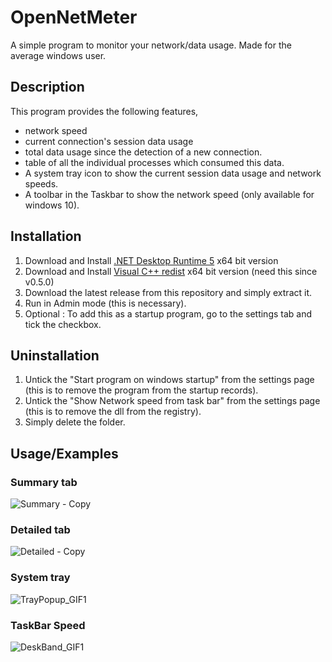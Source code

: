 
# OpenNetMeter

A simple program to monitor your network/data usage. Made for the average windows user.

## Description

This program provides the following features,

- network speed
- current connection's session data usage 
- total data usage since the detection of a new connection.
- table of all the individual processes which consumed this data.
- A system tray icon to show the current session data usage and network speeds.
- A toolbar in the Taskbar to show the network speed (only available for windows 10). 

## Installation

1. Download and Install [.NET Desktop Runtime 5](https://dotnet.microsoft.com/en-us/download/dotnet/5.0) x64 bit version
2. Download and Install [Visual C++ redist](https://docs.microsoft.com/en-us/cpp/windows/latest-supported-vc-redist?view=msvc-170) x64 bit version (need this since v0.5.0)
3. Download the latest release from this repository and simply extract it.
4. Run in Admin mode (this is necessary).
5. Optional : To add this as a startup program, go to the settings tab and tick the checkbox.

## Uninstallation

1. Untick the "Start program on windows startup" from the settings page (this is to remove the program from the startup records).
2. Untick the "Show Network speed from task bar" from the settings page  (this is to remove the dll from the registry).
3. Simply delete the folder.
    
## Usage/Examples

### Summary tab

![Summary - Copy](https://user-images.githubusercontent.com/27722888/151661081-e8bb7411-eba3-4078-9ac2-47075f45b880.png)

### Detailed tab

![Detailed - Copy](https://user-images.githubusercontent.com/27722888/151661086-44ead811-858e-4db6-af9d-dd1ad1dd5d4b.png)


### System tray

![TrayPopup_GIF1](https://user-images.githubusercontent.com/27722888/151661088-71349a72-f687-48be-ad33-805f7bf6771d.gif)

### TaskBar Speed

![DeskBand_GIF1](https://user-images.githubusercontent.com/27722888/153745070-669027d8-56eb-4982-b009-1be23e5b5d51.gif)



